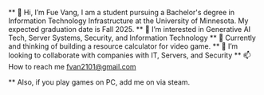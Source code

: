 ** 👋 Hi, I’m Fue Vang, I am a student pursuing a Bachelor's degree in Information Technology Infrastructure at the University of Minnesota. My expected graduation date is Fall 2025.
** 👀 I’m interested in Generative AI Tech, Server Systems, Security, and Information Technology
** 🌱 Currently and thinking of building a resource calculator for video game. 
** 💞️ I’m looking to collaborate with companies with IT, Servers, and Security
** 📫 How to reach me fvan2101@gmail.com

** Also, if you play games on PC, add me on via steam. 
